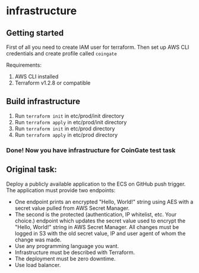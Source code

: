 # infrastructure



## Getting started

First of all you need to create IAM user for terraform. Then set up AWS CLI credentials and create profile called ``coingate``

Requirements:
1. AWS CLI installed
2. Terraform v1.2.8 or compatible


## Build infrastructure

1. Run ``terraform init`` in etc/prod/init directory
2. Run ``terraform apply`` in etc/prod/init directory
3. Run ``terraform init`` in etc/prod directory
4. Run ``terraform apply`` in etc/prod directory

### Done! Now you have infrastructure for CoinGate test task



## Original task: 

Deploy a publicly available application to the ECS on GitHub push trigger.
The application must provide two endpoints:
- One endpoint prints an encrypted "Hello, World!" string using AES with a secret value pulled from AWS Secret Manager.
- The second is the protected (authentication, IP whitelist, etc. Your choice.) endpoint which updates the secret value used to encrypt the "Hello, World!" string in AWS Secret Manager. All changes must be logged in S3 with the old secret value, IP and user agent of whom the change was made.
- Use any programming language you want.
- Infrastructure must be described with Terraform.
- The deployment must be zero downtime.
- Use load balancer.
